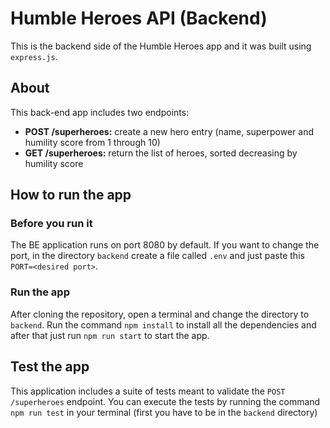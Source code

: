 # Humble Heroes API (Backend)

This is the backend side of the Humble Heroes app and it was built using `express.js`.

## About

This back-end app includes two endpoints:

- **POST /superheroes:** create a new hero entry (name, superpower and humility score from 1 through 10)
- **GET /superheroes:** return the list of heroes, sorted decreasing by humility score

## How to run the app

### Before you run it

The BE application runs on port 8080 by default. If you want to change the port, in the directory `backend` create a file called `.env` and just paste this `PORT=<desired port>`.

### Run the app

After cloning the repository, open a terminal and change the directory to `backend`. Run the command `npm install` to install all the dependencies and after that just run `npm run start` to start the app.

## Test the app

This application includes a suite of tests meant to validate the `POST /superheroes` endpoint. You can execute the tests by running the command `npm run test` in your terminal (first you have to be in the `backend` directory)
